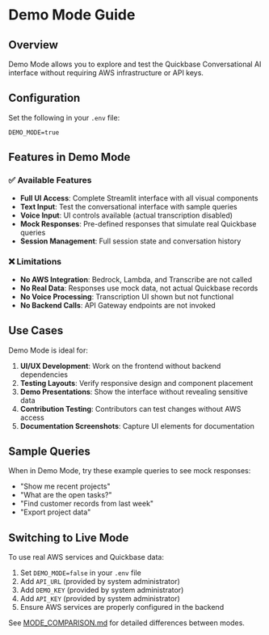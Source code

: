 # Demo Mode Guide

## Overview

Demo Mode allows you to explore and test the Quickbase Conversational AI interface without requiring AWS infrastructure or API keys.

## Configuration

Set the following in your `.env` file:

```text
DEMO_MODE=true
```

## Features in Demo Mode

### ✅ Available Features

- **Full UI Access**: Complete Streamlit interface with all visual components
- **Text Input**: Test the conversational interface with sample queries
- **Voice Input**: UI controls available (actual transcription disabled)
- **Mock Responses**: Pre-defined responses that simulate real Quickbase queries
- **Session Management**: Full session state and conversation history

### ❌ Limitations

- **No AWS Integration**: Bedrock, Lambda, and Transcribe are not called
- **No Real Data**: Responses use mock data, not actual Quickbase records
- **No Voice Processing**: Transcription UI shown but not functional
- **No Backend Calls**: API Gateway endpoints are not invoked

## Use Cases

Demo Mode is ideal for:

1. **UI/UX Development**: Work on the frontend without backend dependencies
2. **Testing Layouts**: Verify responsive design and component placement
3. **Demo Presentations**: Show the interface without revealing sensitive data
4. **Contribution Testing**: Contributors can test changes without AWS access
5. **Documentation Screenshots**: Capture UI elements for documentation

## Sample Queries

When in Demo Mode, try these example queries to see mock responses:

- "Show me recent projects"
- "What are the open tasks?"
- "Find customer records from last week"
- "Export project data"

## Switching to Live Mode

To use real AWS services and Quickbase data:

1. Set `DEMO_MODE=false` in your `.env` file
2. Add `API_URL` (provided by system administrator)
3. Add `DEMO_KEY` (provided by system administrator)
4. Add `API_KEY` (provided by system administrator)
5. Ensure AWS services are properly configured in the backend

See [MODE_COMPARISON.md](MODE_COMPARISON.md) for detailed differences between modes.
